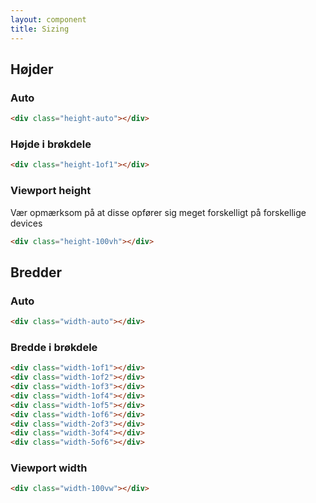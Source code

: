 ```yaml
---
layout: component
title: Sizing
---
```


## Højder

### Auto

```html
<div class="height-auto"></div>
```

### Højde i brøkdele

```html
<div class="height-1of1"></div>
```

### Viewport height

Vær opmærksom på at disse opfører sig meget forskelligt på forskellige devices

```html
<div class="height-100vh"></div>
```

## Bredder

### Auto

```html
<div class="width-auto"></div>
```

### Bredde i brøkdele

```html
<div class="width-1of1"></div>
<div class="width-1of2"></div>
<div class="width-1of3"></div>
<div class="width-1of4"></div>
<div class="width-1of5"></div>
<div class="width-1of6"></div>
<div class="width-2of3"></div>
<div class="width-3of4"></div>
<div class="width-5of6"></div>
```

### Viewport width

```html
<div class="width-100vw"></div>
```
